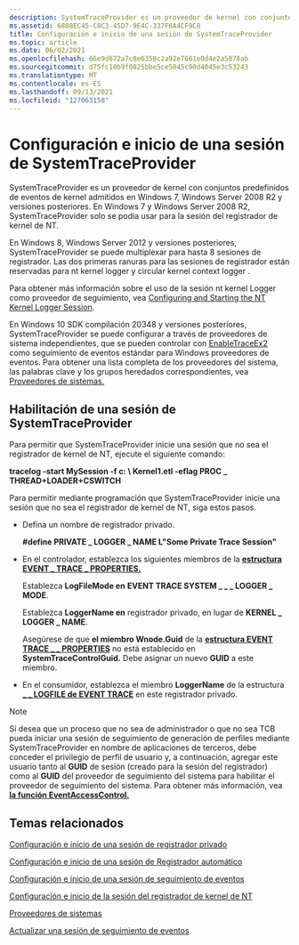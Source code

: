 ```yaml
---
description: SystemTraceProvider es un proveedor de kernel con conjuntos predefinidos de eventos de kernel admitidos en Windows 7, Windows Server 2008 R2 y versiones posteriores.
ms.assetid: 6808EC45-C8C3-45D7-9E4C-337F6A4CF9C8
title: Configuración e inicio de una sesión de SystemTraceProvider
ms.topic: article
ms.date: 06/02/2021
ms.openlocfilehash: 66e9d672a7c8e6358c2a92e7661e0d4e2a5878ab
ms.sourcegitcommit: d75fc10b9f0825bbe5ce5045c90d4045e3c53243
ms.translationtype: MT
ms.contentlocale: es-ES
ms.lasthandoff: 09/13/2021
ms.locfileid: "127063158"
---
```

# <a name="configuring-and-starting-a-systemtraceprovider-session"></a>Configuración e inicio de una sesión de SystemTraceProvider

SystemTraceProvider es un proveedor de kernel con conjuntos predefinidos de eventos de kernel admitidos en Windows 7, Windows Server 2008 R2 y versiones posteriores. En Windows 7 y Windows Server 2008 R2, SystemTraceProvider solo se podía usar para la sesión del registrador de kernel de NT.

En Windows 8, Windows Server 2012 y versiones posteriores, SystemTraceProvider se puede multiplexar para hasta 8 sesiones de registrador. Las dos primeras ranuras para las sesiones de registrador están reservadas para nt kernel logger y circular kernel context logger .

Para obtener más información sobre el uso de la sesión nt kernel Logger como proveedor de seguimiento, vea [Configuring and Starting the NT Kernel Logger Session](configuring-and-starting-the-nt-kernel-logger-session.md).

En Windows 10 SDK compilación 20348 y versiones posteriores, SystemTraceProvider se puede configurar a través de proveedores de sistema independientes, que se pueden controlar con [EnableTraceEx2](/windows/win32/api/evntrace/nf-evntrace-enabletraceex2) como seguimiento de eventos estándar para Windows proveedores de eventos. Para obtener una lista completa de los proveedores del sistema, las palabras clave y los grupos heredados correspondientes, vea [Proveedores de sistemas.](system-providers.md)

## <a name="enable-a-systemtraceprovider-session"></a>Habilitación de una sesión de SystemTraceProvider

Para permitir que SystemTraceProvider inicie una sesión que no sea el registrador de kernel de NT, ejecute el siguiente comando:

**tracelog -start MySession -f c: \\ Kernel1.etl -eflag PROC \_ THREAD+LOADER+CSWITCH**

Para permitir mediante programación que SystemTraceProvider inicie una sesión que no sea el registrador de kernel de NT, siga estos pasos.

-   Defina un nombre de registrador privado.

    **\#define PRIVATE \_ LOGGER \_ NAME L"Some Private Trace Session"**

-   En el controlador, establezca los siguientes miembros de la [**estructura EVENT \_ TRACE \_ PROPERTIES.**](/windows/win32/api/evntrace/ns-evntrace-event_trace_properties)

    Establezca **LogFileMode en** **EVENT TRACE SYSTEM \_ \_ \_ LOGGER \_ MODE**.

    Establezca **LoggerName en** registrador privado, en lugar de **KERNEL \_ LOGGER \_ NAME**.

    Asegúrese de que **el miembro Wnode.Guid** de la [**estructura EVENT TRACE \_ \_ PROPERTIES**](/windows/win32/api/evntrace/ns-evntrace-event_trace_properties) no está establecido en **SystemTraceControlGuid.** Debe asignar un nuevo **GUID** a este miembro.

-   En el consumidor, establezca el miembro **LoggerName** de la estructura [**\_ \_ LOGFILE de EVENT TRACE**](/windows/win32/api/evntrace/ns-evntrace-event_trace_logfilea) en este registrador privado.

> [!Note]  
> Si desea que un proceso que no sea de administrador o que no sea TCB pueda iniciar una sesión de seguimiento de generación de perfiles mediante SystemTraceProvider en nombre de aplicaciones de terceros, debe conceder el privilegio de perfil de usuario y, a continuación, agregar este usuario tanto al **GUID** de sesión (creado para la sesión del registrador) como al **GUID** del proveedor de seguimiento del sistema para habilitar el proveedor de seguimiento del sistema. Para obtener más información, vea [**la función EventAccessControl.**](/windows/desktop/api/Evntcons/nf-evntcons-eventaccesscontrol)

 

## <a name="related-topics"></a>Temas relacionados

[Configuración e inicio de una sesión de registrador privado](configuring-and-starting-a-private-logger-session.md)

[Configuración e inicio de una sesión de Registrador automático](configuring-and-starting-an-autologger-session.md)

[Configuración e inicio de una sesión de seguimiento de eventos](configuring-and-starting-an-event-tracing-session.md)

[Configuración e inicio de la sesión del registrador de kernel de NT](configuring-and-starting-the-nt-kernel-logger-session.md)

[Proveedores de sistemas](system-providers.md)

[Actualizar una sesión de seguimiento de eventos](updating-an-event-tracing-session.md)

 

 
